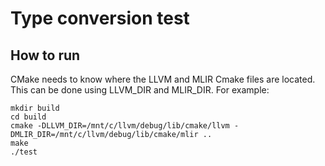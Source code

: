 # Type conversion test
## How to run
CMake needs to know where the LLVM and MLIR Cmake files are located. This can be done using LLVM_DIR and MLIR_DIR.
For example:

```
mkdir build
cd build
cmake -DLLVM_DIR=/mnt/c/llvm/debug/lib/cmake/llvm -DMLIR_DIR=/mnt/c/llvm/debug/lib/cmake/mlir ..
make
./test
```
